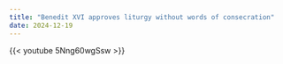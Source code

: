 ```yaml
---
title: "Benedit XVI approves liturgy without words of consecration"
date: 2024-12-19
---
```


{{< youtube 5Nng60wgSsw >}}
